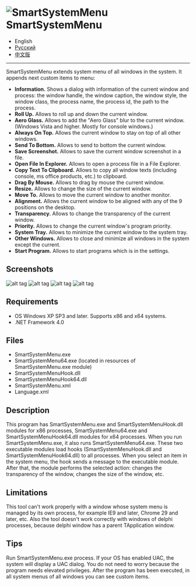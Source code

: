 ![SmartSystemMenu](https://user-images.githubusercontent.com/8102586/68280906-8e86b800-0087-11ea-9762-f9eb028bb8fe.png) SmartSystemMenu
=============

- English
- [Русский](/README_RU.md)
- [中文版](/README_CN.md)

---

SmartSystemMenu extends system menu of all windows in the system. It appends next custom items to menu:

* **Information.** Shows a dialog with information of the current window and process: the window handle, the window caption, the window style, the window class, the process name, the process id, the path to the process.
* **Roll Up.** Allows to roll up and down the current window.
* **Aero Glass.** Allows to add the "Aero Glass" blur to the current window. (Windows Vista and higher. Mostly for console windows.)
* **Always On Top.** Allows the current window to stay on top of all other windows.
* **Send To Bottom.** Allows to send to bottom the current window.
* **Save Screenshot.** Allows to save the current window screenshot in a file.
* **Open File In Explorer.** Allows to open a process file in a File Explorer.
* **Copy Text To Clipboard.** Allows to copy all window texts (including console, ms office products, etc.) to clipboard.
* **Drag By Mouse.** Allows to drag by mouse the current window.
* **Resize.** Allows to change the size of the current window.
* **Move To.** Allows to move the current window to another monitor.
* **Alignment.** Allows the current window to be aligned with any of the 9 positions on the desktop.
* **Transparency.** Allows to change the transparency of the current window.
* **Priority.** Allows to change the current window's program priority.
* **System Tray.** Allows to minimize the current window to the system tray.
* **Other Windows.** Allows to close and minimize all windows in the system except the current.
* **Start Program.** Allows to start programs which is in the settings.

Screenshots
------------------

![alt tag](https://user-images.githubusercontent.com/8102586/102021339-3349ed80-3d90-11eb-835f-7780a2caae69.jpg)
![alt tag](https://user-images.githubusercontent.com/8102586/102021342-380ea180-3d90-11eb-9dd3-537aab1b17f5.jpg)
![alt tag](https://user-images.githubusercontent.com/8102586/102021344-3b099200-3d90-11eb-99fd-a021ee54043f.jpg)
![alt tag](https://user-images.githubusercontent.com/8102586/103346844-566de000-4aa6-11eb-9f15-f0ca2ea80ee9.png)

Requirements
--------------------

* OS Windows XP SP3 and later. Supports x86 and x64 systems.
* .NET Framework 4.0

Files
--------------------

* SmartSystemMenu.exe
* SmartSystemMenu64.exe (located in resources of SmartSystemMenu.exe module)
* SmartSystemMenuHook.dll
* SmartSystemMenuHook64.dll
* SmartSystemMenu.xml
* Language.xml

Description
--------------------

This program has SmartSystemMenu.exe and SmartSystemMenuHook.dll modules for x86 processes, SmartSystemMenu64.exe and SmartSystemMenuHook64.dll modules for x64 processes. When you run SmartSystemMenu.exe, it also runs SmartSystemMenu64.exe. These two executable modules load hooks (SmartSystemMenuHook.dll and SmartSystemMenuHook64.dll) to all processes. When you select an item in the system menu, the hook sends a message to the executable module. After that, the module performs the selected action: changes the transparency of the window, changes the size of the window, etc.

Limitations
--------------------

This tool can't work properly with a window whose system menu is managed by its own process, for example IE9 and later, Chrome 29 and later, etc. Also the tool doesn't work correctly with windows of delphi processes, because delphi window has a parent TApplication window.

Tips
--------------------

Run SmartSystemMenu.exe process. If your OS has enabled UAC, the system will display a UAC dialog. You do not need to worry because the program needs elevated privileges. After the program has been executed, in all system menus of all windows you can see custom items.
